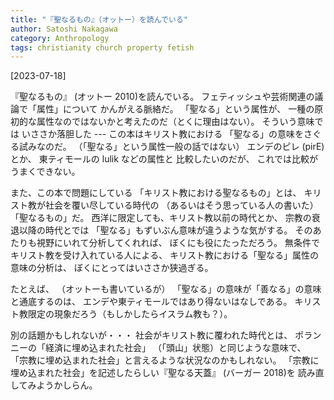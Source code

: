 ```yaml
---
title: "『聖なるもの』（オットー）を読んでいる"
author: Satoshi Nakagawa
category: Anthropology
tags: christianity church property fetish
---
```


[2023-07-18]  
 
『聖なるもの』
(オットー 2010)を読んでいる。
フェティッシュや芸術関連の議論で「属性」について
かんがえる脈絡だ。
「聖なる」という属性が、
一種の原初的な属性なのではないかと考えたのだ（とくに理由はない）。
そういう意味では
いささか落胆した ---
この本はキリスト教における
「聖なる」の意味をさぐる試みなのだ。
（「聖なる」という属性一般の話ではない）
エンデのピレ (pirE) とか、
東ティモールの lulik などの属性と
比較したいのだが、
これでは比較がうまくできない。

 また、この本で問題にしている
「キリスト教における聖なるもの」とは、
キリスト教が社会を覆い尽している時代の
（あるいはそう思っている人の書いた）「聖なるもの」だ。
西洋に限定しても、キリスト教以前の時代とか、
宗教の衰退以降の時代とでは
「聖なる」もずいぶん意味が違うような気がする。
そのあたりも視野にいれて分析してくれれば、
ぼくにも役にたっただろう。
無条件でキリスト教を受け入れている人による、
キリスト教における「聖なる」属性の意味の分析は、
ぼくにとってはいささか狭過ぎる。

 たとえば、
（オットーも書いているが）
「聖なる」の意味が「善なる」の意味と通底するのは、
エンデや東ティモールではあり得ないはなしである。
キリスト教限定の現象だろう（もしかしたらイスラム教も？）。

 別の話題かもしれないが・・・
社会がキリスト教に覆われた時代とは、
ポランニーの「経済に埋め込まれた社会」
（「頭山」状態）と同じような意味で、
「宗教に埋め込まれた社会」と言えるような状況なのかもしれない。
「宗教に埋め込まれた社会」を記述したらしい『聖なる天蓋』
(バーガー 2018)を
読み直してみようかしらん。

